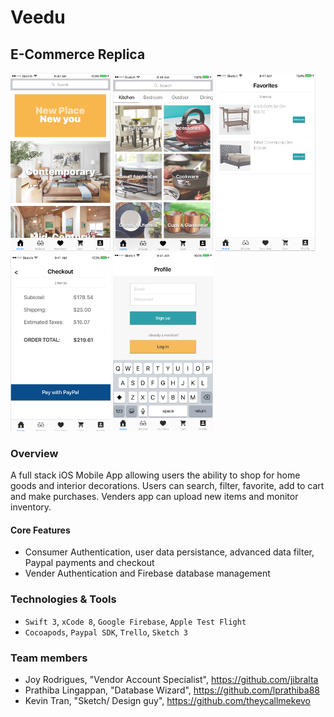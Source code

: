 # Veedu

## E-Commerce Replica
<img src="/Images/README/homeScreen.png" width="160"> <img src="/Images/README/browseScreen.png" width="160"> <img src="/Images/README/favoritesScreen.png" width="160"> <img src="/Images/README/paymentScreen.png" width="160"> <img src="/Images/README/loginScreen.png" width="160">

### Overview

A full stack iOS Mobile App allowing users the ability to shop for home goods and interior decorations. Users can search, filter, favorite, add to cart and make purchases. Venders app can upload new items and monitor inventory.

#### Core Features

- Consumer Authentication, user data persistance, advanced data filter, Paypal payments and checkout
- Vender Authentication and Firebase database management

### Technologies & Tools

- `Swift 3`, `xCode 8`, `Google Firebase`, `Apple Test Flight`
- `Cocoapods`, `Paypal SDK`, `Trello`, `Sketch 3` 

### Team members

- Joy Rodrigues, "Vendor Account Specialist", https://github.com/jibralta
- Prathiba Lingappan, "Database Wizard", https://github.com/lprathiba88
- Kevin Tran, "Sketch/ Design guy", https://github.com/theycallmekevo





